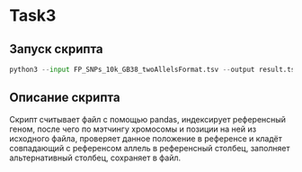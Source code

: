 # Task3

## Запуск скрипта

```python
python3 --input FP_SNPs_10k_GB38_twoAllelsFormat.tsv --output result.tsv
```

## Описание скрипта

Скрипт считывает файл с помощью pandas, индексирует референсный геном, после чего по мэтчингу хромосомы и позиции на ней из исходного файла, проверяет данное положение в референсе и кладёт совпадающий с референсом аллель в референсный столбец, заполняет альтернативный столбец, сохраняет в файл.
